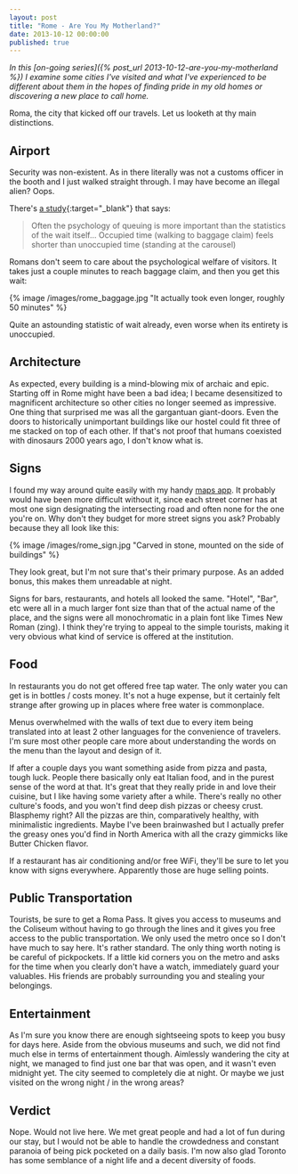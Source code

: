 ```yaml
---
layout: post
title: "Rome - Are You My Motherland?"
date: 2013-10-12 00:00:00
published: true
---
```


_In this [on-going series]({% post_url 2013-10-12-are-you-my-motherland %}) I 
examine some cities I've visited and what I've experienced to be different about 
them in the hopes of finding pride in my old homes or discovering a new place to 
call home._

Roma, the city that kicked off our travels. Let us looketh at thy main 
distinctions.

## Airport ##

Security was non-existent. As in there literally was not a customs officer in 
the booth and I just walked straight through. I may have become an illegal 
alien? Oops.

There's [a 
study](http://www.nytimes.com/2012/08/19/opinion/sunday/why-waiting-in-line-is-torture.html?pagewanted=all){:target="_blank"} 
that says:

> Often the psychology of queuing is more important than the statistics of the wait itself... Occupied time (walking to baggage claim) feels shorter than unoccupied time (standing at the carousel)

Romans don't seem to care about the psychological welfare of visitors. It takes 
just a couple minutes to reach baggage claim, and then you get this wait:

{% image /images/rome_baggage.jpg "It actually took even longer, roughly 50 minutes" %}

Quite an astounding statistic of wait already, even worse when its entirety is 
unoccupied.

## Architecture ##

As expected, every building is a mind-blowing mix of archaic and epic. Starting 
off in Rome might have been a bad idea; I became desensitized to magnificent 
architecture so other cities no longer seemed as impressive. One thing that 
surprised me was all the gargantuan giant-doors. Even the doors to historically 
unimportant buildings like our hostel could fit three of me stacked on top of 
each other. If that's not proof that humans coexisted with dinosaurs 2000 years 
ago, I don't know what is.

## Signs ##

I found my way around quite easily with my handy [maps 
app](http://mapswith.me/en/home). It probably would have been more difficult 
without it, since each street corner has at most one sign designating the 
intersecting road and often none for the one you're on. Why don't they budget 
for more street signs you ask? Probably because they all look like this:

{% image /images/rome_sign.jpg "Carved in stone, mounted on the side of buildings" %}

They look great, but I'm not sure that's their primary purpose. As an added 
bonus, this makes them unreadable at night.

Signs for bars, restaurants, and hotels all looked the same. "Hotel", "Bar", etc 
were all in a much larger font size than that of the actual name of the place, 
and the signs were all monochromatic in a plain font like Times New Roman 
(zing). I think they're trying to appeal to the simple tourists, making it very 
obvious what kind of service is offered at the institution.

## Food ##

In restaurants you do not get offered free tap water. The only water you can get 
is in bottles / costs money. It's not a huge expense, but it certainly felt
strange after growing up in places where free water is commonplace.

Menus overwhelmed with the walls of text due to every item being translated into 
at least 2 other languages for the convenience of travelers. I'm sure most other 
people care more about understanding the words on the menu than the layout and 
design of it.

If after a couple days you want something aside from pizza and pasta, tough 
luck. People there basically only eat Italian food, and in the purest sense of 
the word at that. It's great that they really pride in and love their cuisine, 
but I like having some variety after a while. There's really no other culture's 
foods, and you won't find deep dish pizzas or cheesy crust. Blasphemy right? All 
the pizzas are thin, comparatively healthy, with minimalistic ingredients. Maybe 
I've been brainwashed but I actually prefer the greasy ones you'd find in North 
America with all the crazy gimmicks like Butter Chicken flavor.

If a restaurant has air conditioning and/or free WiFi, they'll be sure to let 
you know with signs everywhere. Apparently those are huge selling points.

## Public Transportation ##

Tourists, be sure to get a Roma Pass. It gives you access to museums and the 
Coliseum without having to go through the lines and it gives you free access to 
the public transportation. We only used the metro once so I don't have much to 
say here. It's rather standard. The only thing worth noting is be careful of 
pickpockets. If a little kid corners you on the metro and asks for the time when 
you clearly don't have a watch, immediately guard your valuables. His friends 
are probably surrounding you and stealing your belongings.

## Entertainment ##

As I'm sure you know there are enough sightseeing spots to keep you busy for 
days here. Aside from the obvious museums and such, we did not find much else in 
terms of entertainment though. Aimlessly wandering the city at night, we managed 
to find just one bar that was open, and it wasn't even midnight yet. The city 
seemed to completely die at night. Or maybe we just visited on the wrong night / 
in the wrong areas?

## Verdict ##

Nope. Would not live here. We met great people and had a lot of fun during our 
stay, but I would not be able to handle the crowdedness and constant paranoia of 
being pick pocketed on a daily basis. I'm now also glad Toronto has some 
semblance of a night life and a decent diversity of foods.
